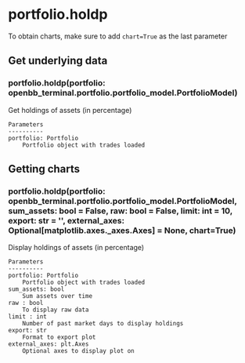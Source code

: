 # portfolio.holdp

To obtain charts, make sure to add `chart=True` as the last parameter

## Get underlying data 
### portfolio.holdp(portfolio: openbb_terminal.portfolio.portfolio_model.PortfolioModel)

Get holdings of assets (in percentage)

    Parameters
    ----------
    portfolio: Portfolio
        Portfolio object with trades loaded

## Getting charts 
### portfolio.holdp(portfolio: openbb_terminal.portfolio.portfolio_model.PortfolioModel, sum_assets: bool = False, raw: bool = False, limit: int = 10, export: str = '', external_axes: Optional[matplotlib.axes._axes.Axes] = None, chart=True)

Display holdings of assets (in percentage)

    Parameters
    ----------
    portfolio: Portfolio
        Portfolio object with trades loaded
    sum_assets: bool
        Sum assets over time
    raw : bool
        To display raw data
    limit : int
        Number of past market days to display holdings
    export: str
        Format to export plot
    external_axes: plt.Axes
        Optional axes to display plot on

